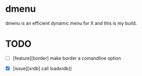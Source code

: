 dmenu
=====
dmenu is an efficient dynamic menu for X and this is my build.

TODO
=====
* [ ] [feature][border] make border a comandline option
* [x] [issue][xrdb] call loadxrdb()

